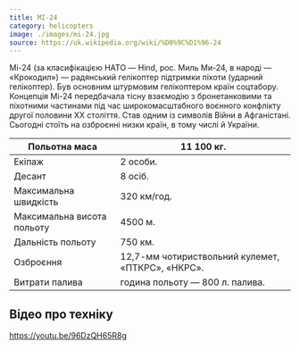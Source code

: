 ```yaml
---
title: МІ-24
category: helicopters
image: ./images/mi-24.jpg
source: https://uk.wikipedia.org/wiki/%D0%9C%D1%96-24
---
```


Мі-24 (за класифікацією НАТО — Hind, рос. Миль Ми-24, в народі — «Крокодил») — радянський гелікоптер підтримки піхоти (ударний гелікоптер). Був основним штурмовим гелікоптером країн соцтабору. Концепція Мі-24 передбачала тісну взаємодію з бронетанковими та піхотними частинами під час широкомасштабного воєнного конфлікту другої половини XX століття. Став одним із символів Війни в Афганістані. Сьогодні стоїть на озброєнні низки країн, в тому числі й України.

Польотна маса| 11 100 кг.
------ | ------
Екіпаж| 2 особи.
Десант| 8 осіб.
Максимальна швидкість| 320 км/год.
Максимальна висота польоту| 4500 м.
Дальність польоту| 750 км.
Озброєння| 12,7-мм чотириствольний кулемет, «ПТКРС», «НКРС».
Витрати палива| година польоту — 800 л. палива.

## Відео про техніку

https://youtu.be/96DzQH65R8g
